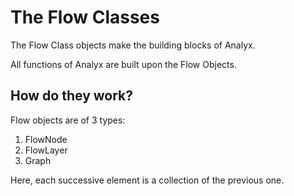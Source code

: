# The Flow Classes

The Flow Class objects make the building blocks of Analyx.

All functions of Analyx are built upon the Flow Objects.

## How do they work?

Flow objects are of 3 types:

1. FlowNode
2. FlowLayer
3. Graph

Here, each successive element is a collection of the previous one.


<!-- ## Anatomy

### FlowNode(): -->

